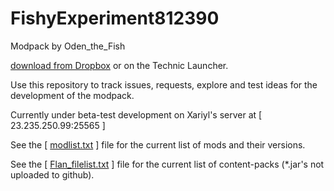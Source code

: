 # FishyExperiment812390
Modpack by Oden_the_Fish

[download from Dropbox](https://www.dropbox.com/s/m4um29kbj4gibfy/experiment%20812390.zip?dl=0) or on the Technic Launcher.


Use this repository to track issues, requests, explore and test ideas for the development of the modpack.

Currently under beta-test development on Xariyl's server at \[ 23.235.250.99:25565 \]

See the \[ [modlist.txt](https://github.com/Xariyl/FishyExperiment812390/blob/master/modlist.txt) \] file for the current list of mods and their versions.

See the \[ [Flan_filelist.txt](https://github.com/Xariyl/FishyExperiment812390/blob/master/Flan%20filelist.txt) \] file for the current list of content-packs (*.jar's not uploaded to github).
